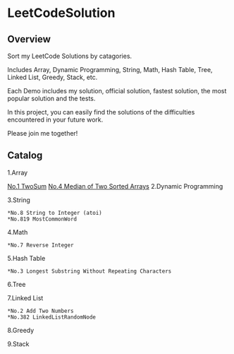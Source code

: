 LeetCodeSolution
======

Overview
------
Sort my LeetCode Solutions by catagories.

Includes Array, Dynamic Programming, String, Math, Hash Table, Tree, Linked List, Greedy, Stack, etc.

Each Demo includes my solution, official solution, fastest solution, the most popular solution and the tests.

In this project, you can easily find the solutions of the difficulties encountered in your future work.

Please join me together!

Catalog
------

1.Array

[No.1 TwoSum](https://github.com/Gene1994/LeetCodeSolution/blob/master/LeetCodeSolution/src/catagories/array/TwoSum.java)
[No.4 Median of Two Sorted Arrays](https://github.com/Gene1994/LeetCodeSolution/blob/master/LeetCodeSolution/src/catagories/array/MedianofTwoSortedArrays.java)
2.Dynamic Programming

3.String

    *No.8 String to Integer (atoi)
    *No.819 MostCommonWord
    
4.Math

    *No.7 Reverse Integer

5.Hash Table

    *No.3 Longest Substring Without Repeating Characters
6.Tree

7.Linked List

    *No.2 Add Two Numbers
    *No.382 LinkedListRandomNode
    
8.Greedy

9.Stack